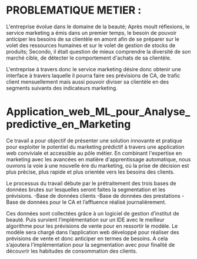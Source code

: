 # PROBLEMATIQUE METIER : 

L'entreprise évolue dans le domaine de la beauté; Après moult réflexions, le service marketing a émis dans un premier temps, le besoin de pouvoir anticiper les besoins de sa clientèle en amont afin de se préparer sur le volet des ressources humaines et sur le volet de gestion de stocks de produits; Secondo,  il était question de mieux comprendre la diversité de son marché cible, de détecter le comportement d'achats de sa clientèle.

L'entreprise à travers donc le service marketing désire donc obtenir une interface à travers laquelle il pourra faire ses prévisions de CA, de trafic client mensuellement mais aussi pouvoir diviser sa clientèle en des segments suivants des indicateurs marketing.


# Application_web_ML_pour_Analyse_predictive_en_Marketing

Ce travail a pour objectif de présenter une solution innovante et pratique pour exploiter le potentiel du marketing prédictif à travers une application web conviviale et accessible au pôle métier. En combinant l'expertise en marketing avec les avancées en matière d'apprentissage automatique, nous ouvrons la voie à une nouvelle ère du marketing, où la prise de décision est plus précise, plus rapide et plus orientée vers les besoins des clients.


Le processus du travail débute par le prétraitement des trois bases de données brutes sur lesquelles seront faites la segmentation et les prévisions. 
-Base de données clients
-Base de données des prestations
-Base de données pour le CA et l’affluence réalisé journalièrement.


Ces données sont collectées grâce à un logiciel de gestion d’institut de beauté. Puis survient l’implémentation sur un IDE avec le meilleur algorithme pour les prévisions de vente pour en ressortir le modèle. Le modèle sera chargé dans l’application web développé pour réaliser des prévisions de vente et donc anticiper en termes de besoins. A cela s’ajoutera l’implémentation pour la segmentation avec pour finalité de découvrir les habitudes de consommation des clients.
